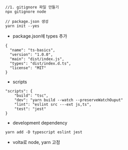 ```
//1. gitignore 파일 만들기
npx gitignore node

// package.json 생성
yarn init --yes
```

- package.json에 types 추가
```
{
  "name": "ts-basics",
  "version": "1.0.0",
  "main": "dist/index.js",
  "types": "dist/index.d.ts",
  "license": "MIT"
}
```

- scripts
```  
"scripts": {
    "build": "tsc",
    "dev": "yarn build --watch --preserveWatchOuput"
    "lint": "eslint src ---ext js,ts",
    "test": "jest"    
}
```

- development dependency
```
yarn add -D typescript eslint jest
```

- volta로 node, yarn 고정